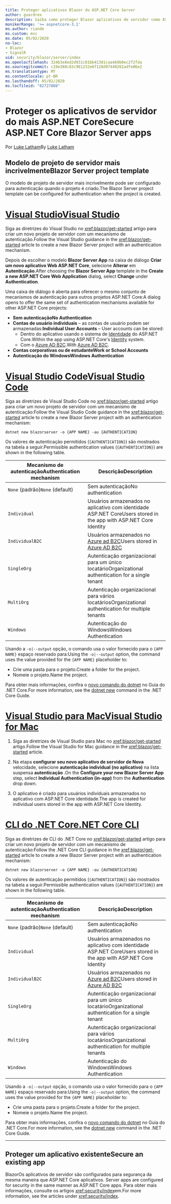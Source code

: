 ```yaml
---
title: Proteger aplicativos Blazor do ASP.NET Core Server
author: guardrex
description: Saiba como proteger Blazor aplicativos de servidor como ASP.NET Core aplicativos.
monikerRange: '>= aspnetcore-3.1'
ms.author: riande
ms.custom: mvc
ms.date: 05/02/2020
no-loc:
- Blazor
- SignalR
uid: security/blazor/server/index
ms.openlocfilehash: 324b3e8ed2d931c81bb41381caa469b0ec2f2fda
ms.sourcegitcommit: c19e388c83c981232e6f128d97440262adfe06e2
ms.translationtype: MT
ms.contentlocale: pt-BR
ms.lasthandoff: 05/02/2020
ms.locfileid: "82727808"
---
```

# <a name="secure-aspnet-core-blazor-server-apps"></a><span data-ttu-id="b37e0-103">Proteger os aplicativos de servidor do mais ASP.NET Core</span><span class="sxs-lookup"><span data-stu-id="b37e0-103">Secure ASP.NET Core Blazor Server apps</span></span>

<span data-ttu-id="b37e0-104">Por [Luke Latham](https://github.com/guardrex)</span><span class="sxs-lookup"><span data-stu-id="b37e0-104">By [Luke Latham](https://github.com/guardrex)</span></span>

## <a name="blazor-server-project-template"></a><span data-ttu-id="b37e0-105">Modelo de projeto de servidor mais incrivelmente</span><span class="sxs-lookup"><span data-stu-id="b37e0-105">Blazor Server project template</span></span>

<span data-ttu-id="b37e0-106">O modelo de projeto de servidor mais incrivelmente pode ser configurado para autenticação quando o projeto é criado.</span><span class="sxs-lookup"><span data-stu-id="b37e0-106">The Blazor Server project template can be configured for authentication when the project is created.</span></span>

# <a name="visual-studio"></a>[<span data-ttu-id="b37e0-107">Visual Studio</span><span class="sxs-lookup"><span data-stu-id="b37e0-107">Visual Studio</span></span>](#tab/visual-studio)

<span data-ttu-id="b37e0-108">Siga as diretrizes do Visual Studio no <xref:blazor/get-started> artigo para criar um novo projeto de servidor com um mecanismo de autenticação.</span><span class="sxs-lookup"><span data-stu-id="b37e0-108">Follow the Visual Studio guidance in the <xref:blazor/get-started> article to create a new Blazor Server project with an authentication mechanism.</span></span>

<span data-ttu-id="b37e0-109">Depois de escolher o modelo **Blazor Server App** na caixa de diálogo **Criar um novo aplicativo Web ASP.NET Core**, selecione **Alterar** em **Autenticação**.</span><span class="sxs-lookup"><span data-stu-id="b37e0-109">After choosing the **Blazor Server App** template in the **Create a new ASP.NET Core Web Application** dialog, select **Change** under **Authentication**.</span></span>

<span data-ttu-id="b37e0-110">Uma caixa de diálogo é aberta para oferecer o mesmo conjunto de mecanismos de autenticação para outros projetos ASP.NET Core:</span><span class="sxs-lookup"><span data-stu-id="b37e0-110">A dialog opens to offer the same set of authentication mechanisms available for other ASP.NET Core projects:</span></span>

* <span data-ttu-id="b37e0-111">**Sem autenticação**</span><span class="sxs-lookup"><span data-stu-id="b37e0-111">**No Authentication**</span></span>
* <span data-ttu-id="b37e0-112">**Contas de usuário individuais** &ndash; as contas de usuário podem ser armazenadas:</span><span class="sxs-lookup"><span data-stu-id="b37e0-112">**Individual User Accounts** &ndash; User accounts can be stored:</span></span>
  * <span data-ttu-id="b37e0-113">Dentro do aplicativo usando o sistema de [Identidade](xref:security/authentication/identity) do ASP.NET Core.</span><span class="sxs-lookup"><span data-stu-id="b37e0-113">Within the app using ASP.NET Core's [Identity](xref:security/authentication/identity) system.</span></span>
  * <span data-ttu-id="b37e0-114">Com o [Azure AD B2C](xref:security/authentication/azure-ad-b2c).</span><span class="sxs-lookup"><span data-stu-id="b37e0-114">With [Azure AD B2C](xref:security/authentication/azure-ad-b2c).</span></span>
* <span data-ttu-id="b37e0-115">**Contas corporativas ou de estudante**</span><span class="sxs-lookup"><span data-stu-id="b37e0-115">**Work or School Accounts**</span></span>
* <span data-ttu-id="b37e0-116">**Autenticação do Windows**</span><span class="sxs-lookup"><span data-stu-id="b37e0-116">**Windows Authentication**</span></span>

# <a name="visual-studio-code"></a>[<span data-ttu-id="b37e0-117">Visual Studio Code</span><span class="sxs-lookup"><span data-stu-id="b37e0-117">Visual Studio Code</span></span>](#tab/visual-studio-code)

<span data-ttu-id="b37e0-118">Siga as diretrizes de Visual Studio Code no <xref:blazor/get-started> artigo para criar um novo projeto de servidor com um mecanismo de autenticação:</span><span class="sxs-lookup"><span data-stu-id="b37e0-118">Follow the Visual Studio Code guidance in the <xref:blazor/get-started> article to create a new Blazor Server project with an authentication mechanism:</span></span>

```dotnetcli
dotnet new blazorserver -o {APP NAME} -au {AUTHENTICATION}
```

<span data-ttu-id="b37e0-119">Os valores de autenticação permitidos (`{AUTHENTICATION}`) são mostrados na tabela a seguir.</span><span class="sxs-lookup"><span data-stu-id="b37e0-119">Permissible authentication values (`{AUTHENTICATION}`) are shown in the following table.</span></span>

| <span data-ttu-id="b37e0-120">Mecanismo de autenticação</span><span class="sxs-lookup"><span data-stu-id="b37e0-120">Authentication mechanism</span></span> | <span data-ttu-id="b37e0-121">Descrição</span><span class="sxs-lookup"><span data-stu-id="b37e0-121">Description</span></span> |
| ------------------------ | ----------- |
| <span data-ttu-id="b37e0-122">`None` (padrão)</span><span class="sxs-lookup"><span data-stu-id="b37e0-122">`None` (default)</span></span>         | <span data-ttu-id="b37e0-123">Sem autenticação</span><span class="sxs-lookup"><span data-stu-id="b37e0-123">No authentication</span></span> |
| `Individual`             | <span data-ttu-id="b37e0-124">Usuários armazenados no aplicativo com identidade ASP.NET Core</span><span class="sxs-lookup"><span data-stu-id="b37e0-124">Users stored in the app with ASP.NET Core Identity</span></span> |
| `IndividualB2C`          | <span data-ttu-id="b37e0-125">Usuários armazenados no [Azure ad B2C](xref:security/authentication/azure-ad-b2c)</span><span class="sxs-lookup"><span data-stu-id="b37e0-125">Users stored in [Azure AD B2C](xref:security/authentication/azure-ad-b2c)</span></span> |
| `SingleOrg`              | <span data-ttu-id="b37e0-126">Autenticação organizacional para um único locatário</span><span class="sxs-lookup"><span data-stu-id="b37e0-126">Organizational authentication for a single tenant</span></span> |
| `MultiOrg`               | <span data-ttu-id="b37e0-127">Autenticação organizacional para vários locatários</span><span class="sxs-lookup"><span data-stu-id="b37e0-127">Organizational authentication for multiple tenants</span></span> |
| `Windows`                | <span data-ttu-id="b37e0-128">Autenticação do Windows</span><span class="sxs-lookup"><span data-stu-id="b37e0-128">Windows Authentication</span></span> |

<span data-ttu-id="b37e0-129">Usando a `-o|--output` opção, o comando usa o valor fornecido para o `{APP NAME}` espaço reservado para:</span><span class="sxs-lookup"><span data-stu-id="b37e0-129">Using the `-o|--output` option, the command uses the value provided for the `{APP NAME}` placeholder to:</span></span>

* <span data-ttu-id="b37e0-130">Crie uma pasta para o projeto.</span><span class="sxs-lookup"><span data-stu-id="b37e0-130">Create a folder for the project.</span></span>
* <span data-ttu-id="b37e0-131">Nomeie o projeto.</span><span class="sxs-lookup"><span data-stu-id="b37e0-131">Name the project.</span></span>

<span data-ttu-id="b37e0-132">Para obter mais informações, confira o [novo comando do dotnet](/dotnet/core/tools/dotnet-new) no Guia do .NET Core.</span><span class="sxs-lookup"><span data-stu-id="b37e0-132">For more information, see the [dotnet new](/dotnet/core/tools/dotnet-new) command in the .NET Core Guide.</span></span>

# <a name="visual-studio-for-mac"></a>[<span data-ttu-id="b37e0-133">Visual Studio para Mac</span><span class="sxs-lookup"><span data-stu-id="b37e0-133">Visual Studio for Mac</span></span>](#tab/visual-studio-mac)

1. <span data-ttu-id="b37e0-134">Siga as diretrizes de Visual Studio para Mac no <xref:blazor/get-started> artigo.</span><span class="sxs-lookup"><span data-stu-id="b37e0-134">Follow the Visual Studio for Mac guidance in the <xref:blazor/get-started> article.</span></span>

1. <span data-ttu-id="b37e0-135">Na etapa **configurar seu novo aplicativo de servidor de Nova** velocidade, selecione **autenticação individual (no aplicativo)** na lista suspensa **autenticação** .</span><span class="sxs-lookup"><span data-stu-id="b37e0-135">On the **Configure your new Blazor Server App** step, select **Individual Authentication (in-app)** from the **Authentication** drop down.</span></span>

1. <span data-ttu-id="b37e0-136">O aplicativo é criado para usuários individuais armazenados no aplicativo com ASP.NET Core identidade.</span><span class="sxs-lookup"><span data-stu-id="b37e0-136">The app is created for individual users stored in the app with ASP.NET Core Identity.</span></span>

# <a name="net-core-cli"></a>[<span data-ttu-id="b37e0-137">CLI do .NET Core</span><span class="sxs-lookup"><span data-stu-id="b37e0-137">.NET Core CLI</span></span>](#tab/netcore-cli/)

<span data-ttu-id="b37e0-138">Siga as diretrizes de CLI do .NET Core no <xref:blazor/get-started> artigo para criar um novo projeto de servidor com um mecanismo de autenticação:</span><span class="sxs-lookup"><span data-stu-id="b37e0-138">Follow the .NET Core CLI guidance in the <xref:blazor/get-started> article to create a new Blazor Server project with an authentication mechanism:</span></span>

```dotnetcli
dotnet new blazorserver -o {APP NAME} -au {AUTHENTICATION}
```

<span data-ttu-id="b37e0-139">Os valores de autenticação permitidos (`{AUTHENTICATION}`) são mostrados na tabela a seguir.</span><span class="sxs-lookup"><span data-stu-id="b37e0-139">Permissible authentication values (`{AUTHENTICATION}`) are shown in the following table.</span></span>

| <span data-ttu-id="b37e0-140">Mecanismo de autenticação</span><span class="sxs-lookup"><span data-stu-id="b37e0-140">Authentication mechanism</span></span> | <span data-ttu-id="b37e0-141">Descrição</span><span class="sxs-lookup"><span data-stu-id="b37e0-141">Description</span></span> |
| ------------------------ | ----------- |
| <span data-ttu-id="b37e0-142">`None` (padrão)</span><span class="sxs-lookup"><span data-stu-id="b37e0-142">`None` (default)</span></span>         | <span data-ttu-id="b37e0-143">Sem autenticação</span><span class="sxs-lookup"><span data-stu-id="b37e0-143">No authentication</span></span> |
| `Individual`             | <span data-ttu-id="b37e0-144">Usuários armazenados no aplicativo com identidade ASP.NET Core</span><span class="sxs-lookup"><span data-stu-id="b37e0-144">Users stored in the app with ASP.NET Core Identity</span></span> |
| `IndividualB2C`          | <span data-ttu-id="b37e0-145">Usuários armazenados no [Azure ad B2C](xref:security/authentication/azure-ad-b2c)</span><span class="sxs-lookup"><span data-stu-id="b37e0-145">Users stored in [Azure AD B2C](xref:security/authentication/azure-ad-b2c)</span></span> |
| `SingleOrg`              | <span data-ttu-id="b37e0-146">Autenticação organizacional para um único locatário</span><span class="sxs-lookup"><span data-stu-id="b37e0-146">Organizational authentication for a single tenant</span></span> |
| `MultiOrg`               | <span data-ttu-id="b37e0-147">Autenticação organizacional para vários locatários</span><span class="sxs-lookup"><span data-stu-id="b37e0-147">Organizational authentication for multiple tenants</span></span> |
| `Windows`                | <span data-ttu-id="b37e0-148">Autenticação do Windows</span><span class="sxs-lookup"><span data-stu-id="b37e0-148">Windows Authentication</span></span> |

<span data-ttu-id="b37e0-149">Usando a `-o|--output` opção, o comando usa o valor fornecido para o `{APP NAME}` espaço reservado para:</span><span class="sxs-lookup"><span data-stu-id="b37e0-149">Using the `-o|--output` option, the command uses the value provided for the `{APP NAME}` placeholder to:</span></span>

* <span data-ttu-id="b37e0-150">Crie uma pasta para o projeto.</span><span class="sxs-lookup"><span data-stu-id="b37e0-150">Create a folder for the project.</span></span>
* <span data-ttu-id="b37e0-151">Nomeie o projeto.</span><span class="sxs-lookup"><span data-stu-id="b37e0-151">Name the project.</span></span>

<span data-ttu-id="b37e0-152">Para obter mais informações, confira o [novo comando do dotnet](/dotnet/core/tools/dotnet-new) no Guia do .NET Core.</span><span class="sxs-lookup"><span data-stu-id="b37e0-152">For more information, see the [dotnet new](/dotnet/core/tools/dotnet-new) command in the .NET Core Guide.</span></span>

---

## <a name="secure-an-existing-app"></a><span data-ttu-id="b37e0-153">Proteger um aplicativo existente</span><span class="sxs-lookup"><span data-stu-id="b37e0-153">Secure an existing app</span></span>

Blazor<span data-ttu-id="b37e0-154">Os aplicativos de servidor são configurados para segurança da mesma maneira que ASP.NET Core aplicativos.</span><span class="sxs-lookup"><span data-stu-id="b37e0-154"> Server apps are configured for security in the same manner as ASP.NET Core apps.</span></span> <span data-ttu-id="b37e0-155">Para obter mais informações, consulte os artigos <xref:security/index>em.</span><span class="sxs-lookup"><span data-stu-id="b37e0-155">For more information, see the articles under <xref:security/index>.</span></span>

